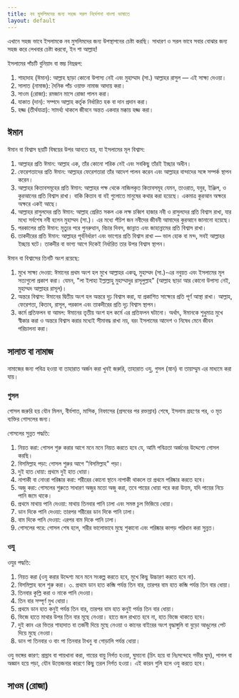 ```yaml
---
title: নব মুসলিমদের জন্য সহজ সরল নির্দেশনা বাংলা ভাষাতে
layout: default
---
```

এখানে সহজ ভাবে ইসলামকে নব মুসলিমদের জন্য উপস্থাপনের চেষ্টা করছি। সাধারণ ও সরল ভাবে সবার বোঝার জন্য সহজ করে লেখবার চেষ্টা করবো, ইন শা আল্লাহ!

ইসলামের পাঁচটি বুনিয়াদ বা স্তম্ভ নিম্নরূপ:
1. শাহাদাহ (ঈমান): আল্লাহ ছাড়া কোনো উপাস্য নেই এবং মুহাম্মাদ (সা.) আল্লাহর রাসুল — এই সাক্ষ্য দেওয়া।
2. সালাত (নামাজ): দৈনিক পাঁচ ওয়াক্ত নামাজ আদায় করা।
3. সাওম (রোজা): রমজান মাসে রোজা পালন করা।
4. যাকাত (দান): সম্পদে আল্লাহ কর্তৃক নির্ধারিত হক বা দান প্রদান করা।
5. হজ্জ (তীর্থযাত্রা): সামর্থ্য থাকলে জীবনে অন্তত একবার মক্কায় হজ্জ করা।


## ঈমান
ঈমান বা বিশ্বাস ছয়টি বিষয়ের উপর আনতে হয়, যা ইসলামের মূল বিশ্বাস:
1. আল্লাহর প্রতি ঈমান: আল্লাহ এক, তাঁর কোনো শরিক নেই এবং সবকিছু তাঁরই ইচ্ছার অধীন।
2. ফেরেশতাদের প্রতি ঈমান: আল্লাহর ফেরেশতারা তাঁর আদেশ পালন করেন এবং আল্লাহর বান্দাদের সঙ্গে সম্পর্ক স্থাপন করেন।
3. আল্লাহর কিতাবসমূহের প্রতি ঈমান: আল্লাহর পক্ষ থেকে নাজিলকৃত কিতাবসমূহ যেমন, তাওরাত, যবুর, ইঞ্জিল, ও কুরআনের প্রতি বিশ্বাস রাখা। বাকি কিতাব বা বই গুলোতে মানুষের কথার করা হয়েছে। একমাত্র কুরআন অক্ষরে অক্ষরে একই আছে।  
4. আল্লাহর রাসুলদের প্রতি ঈমান: আল্লাহ প্রেরিত সকল এক লক্ষ চব্বিশ হাজার নবী ও রাসুলদের প্রতি বিশ্বাস রাখা, যার মধ্যে সর্বশেষ নবী হলেন মুহাম্মদ (সা.)। এর মধ্যে পঁচিশ জন নবীদের জীবনী আমাদের কুরআনে জানানো হয়েছে। 
5. পরকালের প্রতি ঈমান: মৃত্যুর পরে পুনরুত্থান, বিচার দিবস, জান্নাত এবং জাহান্নামের প্রতি বিশ্বাস রাখা। 
6. তাকদীরের প্রতি ঈমান: আল্লাহর পূর্বনির্ধারণ এবং ভাগ্যের প্রতি বিশ্বাস রাখা — ভাল হোক বা মন্দ, সবই আল্লাহর ইচ্ছায় ঘটে। তাকদীর বা ভাগ্য আগে দিকেই নির্ধারিত তার উপর বিশ্বাস স্থাপন।  

ঈমান বা বিশ্বাসের তিনটি অংশ রয়েছে:
1. মুখে সাক্ষ্য দেওয়া: ঈমানের প্রথম অংশ হল মুখে আল্লাহর একত্ব, মুহাম্মদ (সা.)-এর নবুয়ত এবং ইসলামের মূল সত্যগুলো প্রকাশ করা। যেমন, "লা ইলাহা ইল্লাল্লাহু মুহাম্মাদুর রাসূলুল্লাহ" (আল্লাহ ছাড়া আর কোনো উপাস্য নেই, মুহাম্মদ আল্লাহর রাসূল)।
2. অন্তরে বিশ্বাস: ঈমানের দ্বিতীয় অংশ হল অন্তরে দৃঢ় বিশ্বাস করা, যা প্রকাশিত সাক্ষ্যের প্রতি পূর্ণ আস্থা রাখা। আল্লাহ, ফেরেশতা, কিতাব, রাসূল, পরকাল এবং তাকদীরের প্রতি দৃঢ় বিশ্বাস স্থাপন।
3. কর্মে প্রতিফলন বা আমল: ঈমানের তৃতীয় অংশ হল কর্মে এর প্রতিফলন ঘটানো। অর্থাৎ, ঈমানকে শুধুমাত্র মুখে স্বীকার করা ও অন্তরে বিশ্বাস করার মধ্যেই সীমাবদ্ধ রাখা নয়, বরং ইসলামের আদেশ ও নিষেধ মেনে জীবন পরিচালনা করা।

## সালাত বা নামাজ 

নামাজের জন্য পবিত্র হওয়া বা তাহারাত অর্জন করা খুবই জরুরি, তাহারাত ওযু, গুসল (স্নান) বা তায়াম্মুম এর মাধ্যমে করা যায়। 

### গুসল 

গোসল জরুরি হয় যৌন মিলন, বীর্যপাত, মাসিক, নিফাসের  (প্রসবের পর রক্তস্রাব) শেষে, ইসলাম গ্রহণের পর, ও মৃত ব্যক্তির গোসলের জন্য।

গোসলের সুন্নত পদ্ধতি:
1. নিয়ত করা: গোসল শুরু করার আগে মনে মনে নিয়ত করতে হবে যে, আমি পবিত্রতা অর্জনের উদ্দেশ্যে গোসল করছি।
2. বিসমিল্লাহ পড়া: গোসল শুরুর আগে "বিসমিল্লাহ" পড়া।
3. দুই হাত ধোয়া: প্রথমে দুই হাত ধোয়া।
4. নাপাকী বা নোংরা পরিষ্কার করা: শরীরের কোনো স্থানে নাপাকী থাকলে তা প্রথমে পরিষ্কার করতে হবে।
5. অজু করা: গোসলের শুরুতে সাধারণ অজুর মতো অজু করা, তবে পায়ের ধোয়া পরে করা উত্তম, যদি পায়ের নিচে পানি জমে থাকে।
6. প্রথমে মাথায় পানি দেওয়া: মাথায় তিনবার পানি ঢালা এবং সমস্ত চুল ভিজিয়ে ধোয়া।
7. ডান দিকে পানি দেওয়া: তারপর শরীরের ডান দিকে পানি ঢালা।
8. বাম দিকে পানি দেওয়া: এরপর বাম দিকে পানি ঢালা।
9. গোসলের পরে: গোসল শেষ হলে, শরীর ভালোভাবে মুছে শুকানো এবং পরিষ্কার কাপড় পরিধান করা সুন্নত।

### ওযু
ওযুর পদ্ধতি:
1. নিয়ত করা (ওযু করার উদ্দেশ্য মনে মনে সংকল্প করতে হবে, মুখে কিছু উচ্চারণ করতে হবে না).
2. বিসমিল্লাহ বলে শুরু করা।
৩. প্রথমে ডান হাত কব্জি পর্যন্ত তিন বার, তারপর বাম হাত কব্জি পর্যন্ত তিন বার ধোয়া। 
4. তিনবার কুল্লি করা ও নাকে পানি দেওয়া। 
5. তিন বার সম্পূর্ণ মুখ ধোয়া। 
6. প্রথমে ডান হাত কনুই পর্যন্ত তিন বার, তারপর বাম হাত কনুই পর্যন্ত তিন বার ধোয়া। 
7. ভিজে হাতে মাথার উপর তিন বার মূছে নেওয়া। হাতে জল রাখতে হবে না, হাত ভিজে থাকতে হবে। 
8. দুই কান এর ভিতর শাহাদাত বা তর্জনী দিয়ে মুছে নেওয়া ও কানের বাইরের অংশ বৃদ্ধাঙ্গুলি বা বুড়ো আঙুলের পেট দিয়ে মুছে নেওয়া। 
9. ডান পা তিনবার ও বাং পা তিনবার টাখনু বা গোড়ালি পর্যন্ত ধোয়া।

ওযু ভঙ্গের কারণ: প্রস্রাব বা পায়খানা করা, গায়ের বায়ু নির্গত হওয়া, ঘুমানো (চিৎ হয়ে বা নিঃসন্দেহে গভীর ঘুম), পাগল বা অজ্ঞান হয়ে পড়া, যৌন উত্তেজনার কারণে কিছু তরল নির্গত হওয়া। এই কারন গুলি হলে ওযু করতে হবে। 




## সাওম (রোজা)


